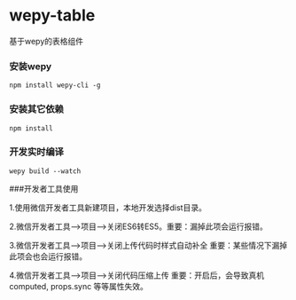 # wepy-table
基于wepy的表格组件

### 安装wepy
```
npm install wepy-cli -g 
```
### 安装其它依赖
```
npm install
```
### 开发实时编译
```
wepy build --watch
```
###开发者工具使用

1.使用微信开发者工具新建项目，本地开发选择dist目录。

2.微信开发者工具-->项目-->关闭ES6转ES5。重要：漏掉此项会运行报错。

3.微信开发者工具-->项目-->关闭上传代码时样式自动补全 重要：某些情况下漏掉此项会也会运行报错。

4.微信开发者工具-->项目-->关闭代码压缩上传 重要：开启后，会导致真机computed, props.sync 等等属性失效。